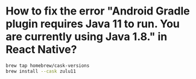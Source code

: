 # How to fix the error "Android Gradle plugin requires Java 11 to run. You are currently using Java 1.8." in React Native?

```bash
brew tap homebrew/cask-versions
brew install --cask zulu11
```
